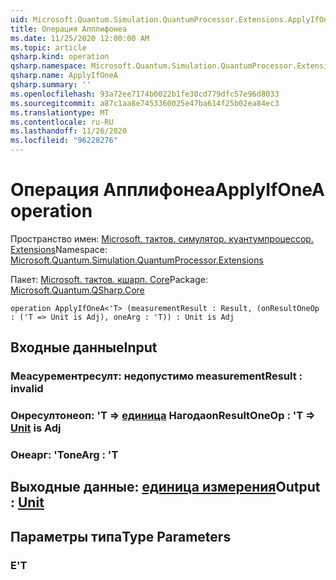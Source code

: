 ```yaml
---
uid: Microsoft.Quantum.Simulation.QuantumProcessor.Extensions.ApplyIfOneA
title: Операция Апплифонеа
ms.date: 11/25/2020 12:00:00 AM
ms.topic: article
qsharp.kind: operation
qsharp.namespace: Microsoft.Quantum.Simulation.QuantumProcessor.Extensions
qsharp.name: ApplyIfOneA
qsharp.summary: ''
ms.openlocfilehash: 93a72ee7174b0022b1fe30cd779dfc57e96d8033
ms.sourcegitcommit: a87c1aa8e7453360025e47ba614f25b02ea84ec3
ms.translationtype: MT
ms.contentlocale: ru-RU
ms.lasthandoff: 11/26/2020
ms.locfileid: "96228276"
---
```

# <a name="applyifonea-operation"></a><span data-ttu-id="794fc-102">Операция Апплифонеа</span><span class="sxs-lookup"><span data-stu-id="794fc-102">ApplyIfOneA operation</span></span>

<span data-ttu-id="794fc-103">Пространство имен: [Microsoft. тактов. симулятор. куантумпроцессор. Extensions](xref:Microsoft.Quantum.Simulation.QuantumProcessor.Extensions)</span><span class="sxs-lookup"><span data-stu-id="794fc-103">Namespace: [Microsoft.Quantum.Simulation.QuantumProcessor.Extensions](xref:Microsoft.Quantum.Simulation.QuantumProcessor.Extensions)</span></span>

<span data-ttu-id="794fc-104">Пакет: [Microsoft. тактов. кшарп. Core](https://nuget.org/packages/Microsoft.Quantum.QSharp.Core)</span><span class="sxs-lookup"><span data-stu-id="794fc-104">Package: [Microsoft.Quantum.QSharp.Core](https://nuget.org/packages/Microsoft.Quantum.QSharp.Core)</span></span>




```qsharp
operation ApplyIfOneA<'T> (measurementResult : Result, (onResultOneOp : ('T => Unit is Adj), oneArg : 'T)) : Unit is Adj
```


## <a name="input"></a><span data-ttu-id="794fc-105">Входные данные</span><span class="sxs-lookup"><span data-stu-id="794fc-105">Input</span></span>

### <a name="measurementresult--__invalidresult__"></a><span data-ttu-id="794fc-106">Меасурементресулт: __недопустимо <Result>__</span><span class="sxs-lookup"><span data-stu-id="794fc-106">measurementResult : __invalid<Result>__</span></span>




### <a name="onresultoneop--t--unit--is-adj"></a><span data-ttu-id="794fc-107">Онресултонеоп: 'T => [единица](xref:microsoft.quantum.lang-ref.unit)  Нагода</span><span class="sxs-lookup"><span data-stu-id="794fc-107">onResultOneOp : 'T => [Unit](xref:microsoft.quantum.lang-ref.unit)  is Adj</span></span>




### <a name="onearg--t"></a><span data-ttu-id="794fc-108">Онеарг: 'T</span><span class="sxs-lookup"><span data-stu-id="794fc-108">oneArg : 'T</span></span>





## <a name="output--unit"></a><span data-ttu-id="794fc-109">Выходные данные: [единица измерения](xref:microsoft.quantum.lang-ref.unit)</span><span class="sxs-lookup"><span data-stu-id="794fc-109">Output : [Unit](xref:microsoft.quantum.lang-ref.unit)</span></span>



## <a name="type-parameters"></a><span data-ttu-id="794fc-110">Параметры типа</span><span class="sxs-lookup"><span data-stu-id="794fc-110">Type Parameters</span></span>

### <a name="t"></a><span data-ttu-id="794fc-111">Е</span><span class="sxs-lookup"><span data-stu-id="794fc-111">'T</span></span>

